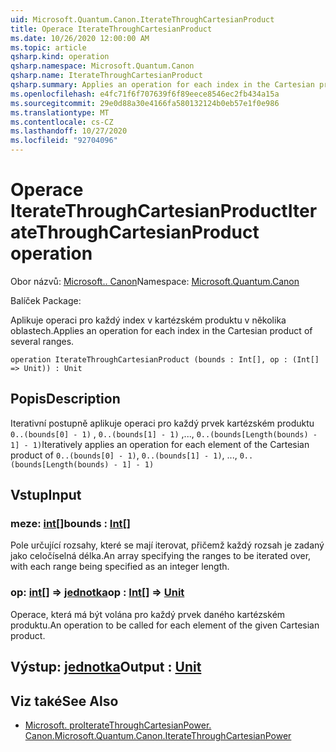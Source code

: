 ```yaml
---
uid: Microsoft.Quantum.Canon.IterateThroughCartesianProduct
title: Operace IterateThroughCartesianProduct
ms.date: 10/26/2020 12:00:00 AM
ms.topic: article
qsharp.kind: operation
qsharp.namespace: Microsoft.Quantum.Canon
qsharp.name: IterateThroughCartesianProduct
qsharp.summary: Applies an operation for each index in the Cartesian product of several ranges.
ms.openlocfilehash: e4fc71f6f707639f6f89eece8546ec2fb434a15a
ms.sourcegitcommit: 29e0d88a30e4166fa580132124b0eb57e1f0e986
ms.translationtype: MT
ms.contentlocale: cs-CZ
ms.lasthandoff: 10/27/2020
ms.locfileid: "92704096"
---
```

# <a name="iteratethroughcartesianproduct-operation"></a><span data-ttu-id="ad6f5-102">Operace IterateThroughCartesianProduct</span><span class="sxs-lookup"><span data-stu-id="ad6f5-102">IterateThroughCartesianProduct operation</span></span>

<span data-ttu-id="ad6f5-103">Obor názvů: [Microsoft.. Canon](xref:Microsoft.Quantum.Canon)</span><span class="sxs-lookup"><span data-stu-id="ad6f5-103">Namespace: [Microsoft.Quantum.Canon](xref:Microsoft.Quantum.Canon)</span></span>

<span data-ttu-id="ad6f5-104">Balíček [](https://nuget.org/packages/)</span><span class="sxs-lookup"><span data-stu-id="ad6f5-104">Package: [](https://nuget.org/packages/)</span></span>


<span data-ttu-id="ad6f5-105">Aplikuje operaci pro každý index v kartézském produktu v několika oblastech.</span><span class="sxs-lookup"><span data-stu-id="ad6f5-105">Applies an operation for each index in the Cartesian product of several ranges.</span></span>

```qsharp
operation IterateThroughCartesianProduct (bounds : Int[], op : (Int[] => Unit)) : Unit
```


## <a name="description"></a><span data-ttu-id="ad6f5-106">Popis</span><span class="sxs-lookup"><span data-stu-id="ad6f5-106">Description</span></span>

<span data-ttu-id="ad6f5-107">Iterativní postupně aplikuje operaci pro každý prvek kartézském produktu `0..(bounds[0] - 1)` , `0..(bounds[1] - 1)` ,..., `0..(bounds[Length(bounds) - 1] - 1)`</span><span class="sxs-lookup"><span data-stu-id="ad6f5-107">Iteratively applies an operation for each element of the Cartesian product of `0..(bounds[0] - 1)`, `0..(bounds[1] - 1)`, ..., `0..(bounds[Length(bounds) - 1] - 1)`</span></span>

## <a name="input"></a><span data-ttu-id="ad6f5-108">Vstup</span><span class="sxs-lookup"><span data-stu-id="ad6f5-108">Input</span></span>

### <a name="bounds--int"></a><span data-ttu-id="ad6f5-109">meze: [int](xref:microsoft.quantum.lang-ref.int)[]</span><span class="sxs-lookup"><span data-stu-id="ad6f5-109">bounds : [Int](xref:microsoft.quantum.lang-ref.int)[]</span></span>

<span data-ttu-id="ad6f5-110">Pole určující rozsahy, které se mají iterovat, přičemž každý rozsah je zadaný jako celočíselná délka.</span><span class="sxs-lookup"><span data-stu-id="ad6f5-110">An array specifying the ranges to be iterated over, with each range being specified as an integer length.</span></span>


### <a name="op--int--unit"></a><span data-ttu-id="ad6f5-111">op: [int](xref:microsoft.quantum.lang-ref.int)[] => [jednotka](xref:microsoft.quantum.lang-ref.unit)</span><span class="sxs-lookup"><span data-stu-id="ad6f5-111">op : [Int](xref:microsoft.quantum.lang-ref.int)[] => [Unit](xref:microsoft.quantum.lang-ref.unit)</span></span> 

<span data-ttu-id="ad6f5-112">Operace, která má být volána pro každý prvek daného kartézském produktu.</span><span class="sxs-lookup"><span data-stu-id="ad6f5-112">An operation to be called for each element of the given Cartesian product.</span></span>



## <a name="output--unit"></a><span data-ttu-id="ad6f5-113">Výstup: [jednotka](xref:microsoft.quantum.lang-ref.unit)</span><span class="sxs-lookup"><span data-stu-id="ad6f5-113">Output : [Unit](xref:microsoft.quantum.lang-ref.unit)</span></span>



## <a name="see-also"></a><span data-ttu-id="ad6f5-114">Viz také</span><span class="sxs-lookup"><span data-stu-id="ad6f5-114">See Also</span></span>

- [<span data-ttu-id="ad6f5-115">Microsoft. proIterateThroughCartesianPower. Canon.</span><span class="sxs-lookup"><span data-stu-id="ad6f5-115">Microsoft.Quantum.Canon.IterateThroughCartesianPower</span></span>](xref:Microsoft.Quantum.Canon.IterateThroughCartesianPower)